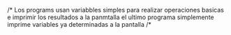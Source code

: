 /* 
Los programs usan variabbles simples para realizar operaciones basicas e imprimir los resultados a la panmtalla
el ultimo programa simplemente imprime variables ya determinadas a la pantalla 
/*
